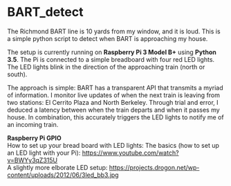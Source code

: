 # BART_detect
The Richmond BART line is 10 yards from my window, and it is loud. This is a simple python script to detect when BART is approaching my house.

The setup is currently running on **Raspberry Pi 3 Model B+** using **Python 3.5**. The Pi is connected to a simple breadboard with four red LED lights. The LED lights blink in the direction of the approaching train (north or south).

The approach is simple: BART has a transparent API that transmits a myriad of information. I monitor live updates of when the next train is leaving from two stations: El Cerrito Plaza and North Berkeley. Through trial and error, I deduced a latency between when the train departs and when it passes my house. In combination, this accurately triggers the LED lights to notify me of an incoming train. 

**Raspberry Pi GPIO** <br>
How to set up your bread board with LED lights:
The basics (how to set up an LED light with your Pi): https://www.youtube.com/watch?v=BWYy3qZ315U <br>
A slightly more elborate LED setup: https://projects.drogon.net/wp-content/uploads/2012/06/3led_bb3.jpg <br>
